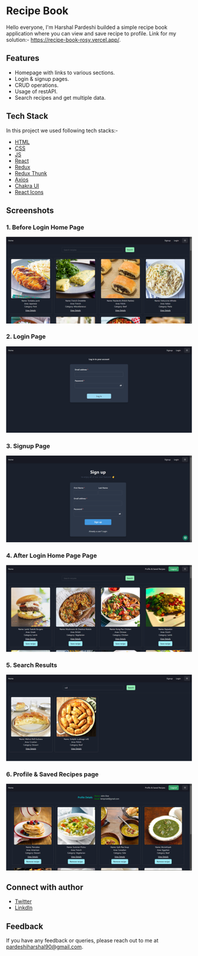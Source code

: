 # Recipe Book

Hello everyone, I'm Harshal Pardeshi builded a simple recipe book application where you can view and save recipe to profile. Link for my solution:- https://recipe-book-rosy.vercel.app/.

## Features

- Homepage with links to various sections.
- Login & signup pages.
- CRUD operations.
- Usage of restAPI.
- Search recipes and get multiple data.

## Tech Stack

In this project we used following tech stacks:-

- [HTML](https://developer.mozilla.org/en-US/docs/Web/HTML)
- [CSS](https://developer.mozilla.org/en-US/docs/Web/CSS)
- [JS](https://developer.mozilla.org/en-US/docs/Web/JavaScript)
- [React](https://reactjs.org/)
- [Redux](https://redux.js.org/introduction/getting-started)
- [Redux Thunk](https://redux.js.org/usage/writing-logic-thunks)
- [Axios](https://axios-http.com/docs/intro)
- [Chakra UI](https://chakra-ui.com/getting-started)
- [React Icons](https://react-icons.github.io/react-icons/)

## Screenshots

### 1. Before Login Home Page

![Home Page](./src/Assets/beforeLogin.png)

### 2. Login Page

![Login Page](./src/Assets/loginPage.png)

### 3. Signup Page

![Signup Page](./src/Assets/signupPage.png)

### 4. After Login Home Page Page

![Products Page](./src/Assets/homePage.png)

### 5. Search Results

![Product View Page](./src/Assets/searchResult.png)

### 6. Profile & Saved Recipes page

![Cart Page](./src/Assets/profileSavedPages.png)

## Connect with author

- [Twitter](https://twitter.com/harshal258)
- [LinkdIn](https://www.linkedin.com/in/harshalpardeshi/)

## Feedback

If you have any feedback or queries, please reach out to me at pardeshiharshal90@gmail.com.
